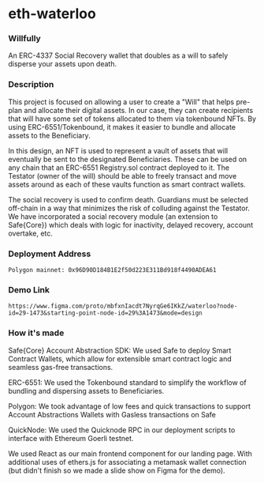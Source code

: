 # eth-waterloo

### Willfully

An ERC-4337 Social Recovery wallet that doubles as a will to safely disperse your assets upon death.

### Description

This project is focused on allowing a user to create a "Will" that helps pre-plan and allocate their digital assets. In our case, they can create recipients that will have some set of tokens allocated to them via tokenbound NFTs. By using ERC-6551/Tokenbound, it makes it easier to bundle and allocate assets to the Beneficiary.

In this design, an NFT is used to represent a vault of assets that will eventually be sent to the designated Beneficiaries. These can be used on any chain that an ERC-6551 Registry.sol contract deployed to it. The Testator (owner of the will) should be able to freely transact and move assets around as each of these vaults function as smart contract wallets.

The social recovery is used to confirm death. Guardians must be selected off-chain in a way that minimizes the risk of colluding against the Testator. We have incorporated a social recovery module (an extension to Safe{Core}) which deals with logic for inactivity, delayed recovery, account overtake, etc.

### Deployment Address

``` Polygon mainnet: 0x96D90D184B1E2f50d223E311Bd918f4490ADEA61 ```

### Demo Link

``` https://www.figma.com/proto/mbfxnIacdt7NyrqGe6IKkZ/waterloo?node-id=29-1473&starting-point-node-id=29%3A1473&mode=design ```

### How it's made

Safe{Core} Account Abstraction SDK: We used Safe to deploy Smart Contract Wallets, which allow for extensible smart contract logic and seamless gas-free transactions.

ERC-6551: We used the Tokenbound standard to simplify the workflow of bundling and dispersing assets to Beneficiaries.

Polygon: We took advantage of low fees and quick transactions to support Account Abstractions Wallets with Gasless transactions on Safe

QuickNode: We used the Quicknode RPC in our deployment scripts to interface with Ethereum Goerli testnet.

We used React as our main frontend component for our landing page. With additional uses of ethers.js for associating a metamask wallet connection (but didn't finish so we made a slide show on Figma for the demo).
